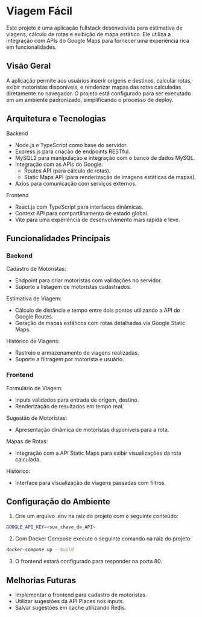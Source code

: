 # Viagem Fácil 

Este projeto é uma aplicação fullstack desenvolvida para estimativa de viagens, cálculo de rotas e exibição de mapa estático. Ele utiliza a integração com APIs do Google Maps para fornecer uma experiência rica em funcionalidades.

## Visão Geral

A aplicação permite aos usuários inserir origens e destinos, calcular rotas, exibir motoristas disponíveis, e renderizar mapas das rotas calculadas diretamente no navegador. O projeto está configurado para ser executado em um ambiente padronizado, simplificando o processo de deploy.

## Arquitetura e Tecnologias

Backend
- Node.js e TypeScript como base do servidor.
- Express.js para criação de endpoints RESTful.
- MySQL2 para manipulação e integração com o banco de dados MySQL.
- Integração com as APIs do Google:
  - Routes API (para cálculo de rotas).
  - Static Maps API (para renderização de imagens estáticas de mapas).
- Axios para comunicação com serviços externos.
  
Frontend
- React.js com TypeScript para interfaces dinâmicas.
- Context API para compartilhamento de estado global.
- Vite para uma experiência de desenvolvimento mais rápida e leve.

## Funcionalidades Principais

### Backend
Cadastro de Motoristas:
- Endpoint para criar motoristas com validações no servidor.
- Suporte a listagem de motoristas cadastrados.

Estimativa de Viagem:
- Cálculo de distância e tempo entre dois pontos utilizando a API do Google Routes.
- Geração de mapas estáticos com rotas detalhadas via Google Static Maps.

Histórico de Viagens:
- Rastreio e armazenamento de viagens realizadas.
- Suporte a filtragem por motorista e usuário.

### Frontend
Formulário de Viagem:
- Inputs validados para entrada de origem, destino.
- Renderização de resultados em tempo real.

Sugestão de Motoristas:
- Apresentação dinâmica de motoristas disponíveis para a rota.

Mapas de Rotas:
- Integração com a API Static Maps para exibir visualizações da rota calculada.

Histórico:
- Interface para visualização de viagens passadas com filtros.


## Configuração do Ambiente

1. Crie um arquivo .env na raiz do projeto com o seguinte conteúdo:

  ```bash
  GOOGLE_API_KEY=<sua_chave_da_API>
  ```

2. Com Docker Compose execute o seguinte comando na raiz do projeto:

```bash
docker-compose up --build
```

3. O frontend estará configurado para responder na porta 80.

## Melhorias Futuras
- Implementar o frontend para cadastro de motoristas.
- Utilizar sugestões da API Places nos inputs.
- Salvar sugestões em cache utilizando Redis.
